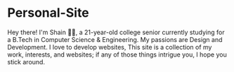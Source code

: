 # Personal-Site
Hey there! I'm Shain 👋🏼, a 21-year-old college senior currently studying for a B.Tech in Computer Science & Engineering. My passions are Design and Development. I love to develop websites, This site is a collection of my work, interests, and websites; if any of those things intrigue you, I hope you stick around.
